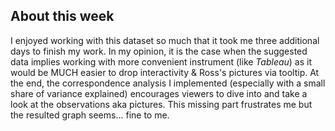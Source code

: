 ## About this week

I enjoyed working with this dataset so much that it took me three additional days to finish my work. In my opinion, it is the case when the suggested data implies working with more convenient instrument (like *Tableau*) as it would be MUCH easier to drop interactivity & Ross's pictures via tooltip. At the end, the correspondence analysis I implemented (especially with a small share of variance explained) encourages viewers to dive into and take a look at the observations aka pictures. This missing part frustrates me but the resulted graph seems... fine to me.
